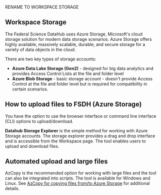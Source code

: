 RENAME TO WORKSPACE STORAGE

## Workspace Storage

The Federal Science DataHub uses Azure Storage, Microsoft's cloud storage solution for modern data storage scenarios. Azure Storage offers highly available, massively scalable, durable, and secure storage for a variety of data objects in the cloud. 

There are two key types of storage accounts:

- **Azure Data Lake Storage (Gen2)** - designed for big data analytics and provides Access Control Lists at the file and folder level
- **Azure Blob Storage** - basic storage account - doesn't provide Access Control at the file and folder level but is required for compatibility in certain scenarios.

## How to upload files to FSDH (Azure Storage)

You have the option to use the browser interface or command line interface (CLI) options to upload/download.

**Datahub Storage Explorer** is the simple method for working with Azure Storage accounts. The storage explorer provides a drag and drop interface and is accessible from the Workspace page. The tool enables users to upload and download files.

## Automated upload and large files

AzCopy is the recommended option for working with large files and the tool can also be integrated into scripts. The tool is available for Windows and Linux. See [AzCopy for copying files from/to Azure Storage](Use-AzCopy-to-Interact-with-Azure-Storage-Account) for additional details.
